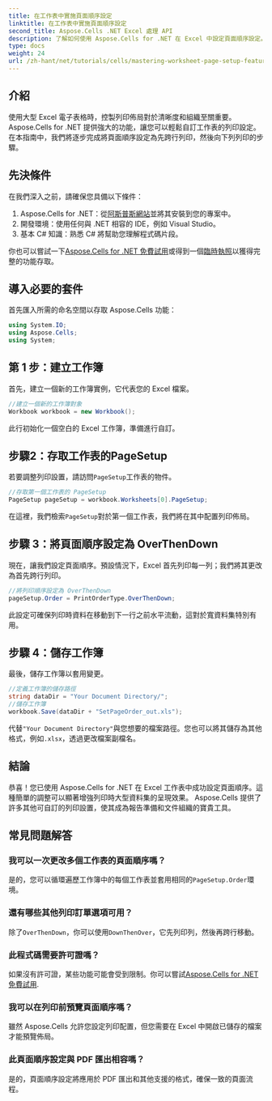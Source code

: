 ```yaml
---
title: 在工作表中實施頁面順序設定
linktitle: 在工作表中實施頁面順序設定
second_title: Aspose.Cells .NET Excel 處理 API
description: 了解如何使用 Aspose.Cells for .NET 在 Excel 中設定頁面順序設定。本逐步指南示範如何先跨行列印，然後再向下列列印，確保大型電子表格整齊地顯示在紙上。
type: docs
weight: 24
url: /zh-hant/net/tutorials/cells/mastering-worksheet-page-setup-features/implement-page-order-settings/
---
```

## 介紹

使用大型 Excel 電子表格時，控製列印佈局對於清晰度和組織至關重要。 Aspose.Cells for .NET 提供強大的功能，讓您可以輕鬆自訂工作表的列印設定。在本指南中，我們將逐步完成將頁面順序設定為先跨行列印，然後向下列列印的步驟。

## 先決條件

在我們深入之前，請確保您具備以下條件：

1. Aspose.Cells for .NET：從[阿斯普斯網站](https://releases.aspose.com/cells/net/)並將其安裝到您的專案中。
2. 開發環境：使用任何與 .NET 相容的 IDE，例如 Visual Studio。
3. 基本 C# 知識：熟悉 C# 將幫助您理解程式碼片段。

你也可以嘗試一下[Aspose.Cells for .NET 免費試用](https://releases.aspose.com/)或得到一個[臨時執照](https://purchase.aspose.com/temporary-license/)以獲得完整的功能存取。

## 導入必要的套件

首先匯入所需的命名空間以存取 Aspose.Cells 功能：

```csharp
using System.IO;
using Aspose.Cells;
using System;
```

## 第 1 步：建立工作簿

首先，建立一個新的工作簿實例，它代表您的 Excel 檔案。

```csharp
//建立一個新的工作簿對象
Workbook workbook = new Workbook();
```

此行初始化一個空白的 Excel 工作簿，準備進行自訂。

## 步驟2：存取工作表的PageSetup

若要調整列印設置，請訪問`PageSetup`工作表的物件。

```csharp
//存取第一個工作表的 PageSetup
PageSetup pageSetup = workbook.Worksheets[0].PageSetup;
```

在這裡，我們檢索`PageSetup`對於第一個工作表，我們將在其中配置列印佈局。

## 步驟 3：將頁面順序設定為 OverThenDown

現在，讓我們設定頁面順序。預設情況下，Excel 首先列印每一列；我們將其更改為首先跨行列印。

```csharp
//將列印順序設定為 OverThenDown
pageSetup.Order = PrintOrderType.OverThenDown;
```

此設定可確保列印時資料在移動到下一行之前水平流動，這對於寬資料集特別有用。

## 步驟 4：儲存工作簿

最後，儲存工作簿以套用變更。

```csharp
//定義工作簿的儲存路徑
string dataDir = "Your Document Directory/";
//儲存工作簿
workbook.Save(dataDir + "SetPageOrder_out.xls");
```

代替`"Your Document Directory"`與您想要的檔案路徑。您也可以將其儲存為其他格式，例如`.xlsx`，透過更改檔案副檔名。

## 結論

恭喜！您已使用 Aspose.Cells for .NET 在 Excel 工作表中成功設定頁面順序。這種簡單的調整可以顯著增強列印時大型資料集的呈現效果。 Aspose.Cells 提供了許多其他可自訂的列印設置，使其成為報告準備和文件組織的寶貴工具。

## 常見問題解答

### 我可以一次更改多個工作表的頁面順序嗎？

是的，您可以循環遍歷工作簿中的每個工作表並套用相同的`PageSetup.Order`環境。

### 還有哪些其他列印訂單選項可用？

除了`OverThenDown`，你可以使用`DownThenOver`，它先列印列，然後再跨行移動。

### 此程式碼需要許可證嗎？

如果沒有許可證，某些功能可能會受到限制。你可以嘗試[Aspose.Cells for .NET 免費試用](https://releases.aspose.com/).

### 我可以在列印前預覽頁面順序嗎？

雖然 Aspose.Cells 允許您設定列印配置，但您需要在 Excel 中開啟已儲存的檔案才能預覽佈局。

### 此頁面順序設定與 PDF 匯出相容嗎？

是的，頁面順序設定將應用於 PDF 匯出和其他支援的格式，確保一致的頁面流程。